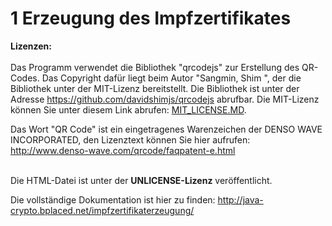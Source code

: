 # 1 Erzeugung des Impfzertifikates


<b>Lizenzen:</b><br><br>Das Programm verwendet die Bibliothek "qrcodejs" zur Erstellung des QR-Codes. Das Copyright dafür liegt beim Autor "Sangmin, Shim ", der die Bibliothek unter der MIT-Lizenz bereitstellt. Die Bibliothek ist unter der Adresse <a href="https://github.com/davidshimjs/qrcodejs" target="_blank">https://github.com/davidshimjs/qrcodejs</a> abrufbar. Die MIT-Lizenz können Sie unter diesem Link abrufen: [MIT_LICENSE.MD](MIT_LICENSE.MD).
<br>

Das Wort "QR Code" ist ein eingetragenes Warenzeichen der DENSO WAVE INCORPORATED, den Lizenztext können Sie hier aufrufen: <a href="http://www.denso-wave.com/qrcode/faqpatent-e.html" target="_blank">http://www.denso-wave.com/qrcode/faqpatent-e.html</a>
<br><br>

Die HTML-Datei ist unter der **UNLICENSE-Lizenz** veröffentlicht.

Die vollständige Dokumentation ist hier zu finden: http://java-crypto.bplaced.net/impfzertifikaterzeugung/
